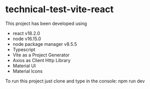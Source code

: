 # technical-test-vite-react

This project has been developed using 
 - react v18.2.0
 - node v16.15.0
 - node package manager v8.5.5
 - Typescript
 - Vite as a Project Generator
 - Axios as Client Http Library
 - Material UI
 - Material Icons
 
 To run this project just clone and type in the console: npm run dev
 
